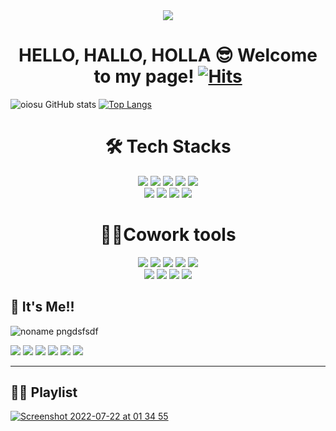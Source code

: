 <div align="center"> <img src="https://capsule-render.vercel.app/api?type=waving&color=0:ed9d0b,100:f94001&height=180&section=header&text=Hello%20World%20%F0%9F%91%8B&fontSize=32&animation=fadeln&fontAlignY=36&fontColor=ffffff"/> </div>



# <div align="center"> **HELLO, HALLO, HOLLA 😎**    **Welcome to my page!** [![Hits](https://hits.seeyoufarm.com/api/count/incr/badge.svg?url=https%3A%2F%2Fgithub.com%2Foiosu&count_bg=%23EA75AB&title_bg=%23EE3F93&icon=gnuicecat.svg&icon_color=%23E7E7E7&title=oiosu&edge_flat=false)](https://hits.seeyoufarm.com)  </div>
 
![oiosu GitHub stats](https://github-readme-stats.vercel.app/api?username=oiosu&show_icons=true&theme=radical)     [![Top Langs](https://github-readme-stats.vercel.app/api/top-langs/?username=anuraghazra&layout=compact)](https://github.com/anuraghazra/github-readme-stats)



# <div align="center"> 🛠 Tech Stacks </div>
<div align="center">  <img src="https://img.shields.io/badge/html-E34F26?style=for-the-badge&logo=html5&logoColor=white">  <img src="https://img.shields.io/badge/css-1572B6?style=for-the-badge&logo=css3&logoColor=white">  <img src="https://img.shields.io/badge/javascript-F7DF1E?style=for-the-badge&logo=javascript&logoColor=black">  <img src="https://img.shields.io/badge/react-61DAFB?style=for-the-badge&logo=react&logoColor=black">  <img src="https://img.shields.io/badge/vue.js-4FC08D?style=for-the-badge&logo=vue.js&logoColor=white"> </br> <img src="https://img.shields.io/badge/redux-764ABC?style=for-the-badge&logo=redux&logoColor=white">  <img src="https://img.shields.io/badge/sass-CC6699?style=for-the-badge&logo=sass&logoColor=white">  <img src="https://img.shields.io/badge/gulp-CF4647?style=for-the-badge&logo=gulp&logoColor=white">  <img src="https://img.shields.io/badge/typescript-3178C6?style=for-the-badge&logo=typescript&logoColor=white">   </div>


# <div align="center"> 🙋‍♀️Cowork tools </div>
 <div align="center">  <img src="https://img.shields.io/badge/github-181717?style=for-the-badge&logo=github&logoColor=white">   <img src="https://img.shields.io/badge/slack-4A154B?style=for-the-badge&logo=slack&logoColor=white">  <img src="https://img.shields.io/badge/discord-5865F2?style=for-the-badge&logo=discord&logoColor=white">  <img src="https://img.shields.io/badge/kakaotalk-FFCD00?style=for-the-badge&logo=kakaotalk&logoColor=white">  <img src="https://img.shields.io/badge/zoom-2D8CFF?style=for-the-badge&logo=zoomk&logoColor=white">  </br>
 <img src="https://img.shields.io/badge/notion-000000?style=for-the-badge&logo=notionk&logoColor=white">  <img src="https://img.shields.io/badge/figma-F24E1E?style=for-the-badge&logo=figmak&logoColor=white"> <img src="https://img.shields.io/badge/codepen-000000?style=for-the-badge&logo=codepen&logoColor=white">  <img src="https://img.shields.io/badge/VSCode-007ACC?style=for-the-badge&logo=VSCode&logoColor=white">  </div>
 
 

## 🚀 It's Me!! 
![noname pngdsfsdf](https://user-images.githubusercontent.com/99783474/178673565-cf200be4-4848-4da8-b95f-c16b26f245fd.png)

<img src="https://img.shields.io/badge/DB-F01414?style=for-the-badge&logo=DB&logoColor=white">  <img src="https://img.shields.io/badge/BBC-000000?style=for-the-badge&logo=BBC&logoColor=white">  <img src="https://img.shields.io/badge/instagram-E4405F?style=for-the-badge&logo=instagram&logoColor=white">  <img src="https://img.shields.io/badge/Frontend Mentor-3F54A3?style=for-the-badge&logo=Frontend Mentor&logoColor=white">  <img src="https://img.shields.io/badge/google earth-4285F4?style=for-the-badge&logo=google earth&logoColor=white">  <img src="https://img.shields.io/badge/naver-03C75A?style=for-the-badge&logo=naver&logoColor=white">


---

## 💁‍♀️ Playlist


[![Screenshot 2022-07-22 at 01 34 55](https://user-images.githubusercontent.com/99783474/180267225-386fab7b-e809-421a-870c-6e150bbee99b.png)](https://www.youtube.com/watch?v=ElNUuQiD-p4)




<!--
**oiosu/oiosu** is a ✨ _special_ ✨ repository because its `README.md` (this file) appears on your GitHub profile.
